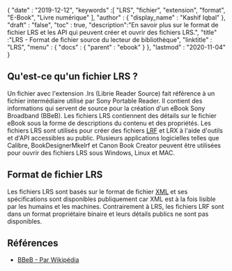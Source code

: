 {
  "date" : "2019-12-12",
  "keywords" :[ "LRS", "fichier", "extension", "format", "E-Book", "Livre numérique" ],
  "author" : {
    "display_name" : "Kashif Iqbal"
},
  "draft" : "false",
  "toc" : true,
  "description":"En savoir plus sur le format de fichier LRS et les API qui peuvent créer et ouvrir des fichiers LRS.",
  "title" :"LRS - Format de fichier source du lecteur de bibliothèque",
  "linktitle" : "LRS",
  "menu" : {
    "docs" : {
      "parent" : "ebook"
}
},
  "lastmod" : "2020-11-04"
}

## Qu'est-ce qu'un fichier LRS ?

Un fichier avec l'extension .lrs (Librie Reader Source) fait référence à un fichier intermédiaire utilisé par Sony Portable Reader. Il contient des informations qui servent de source pour la création d'un eBook Sony Broadband (BBeB). Les fichiers LRS contiennent des détails sur le fichier eBook sous la forme de descriptions du contenu et des propriétés. Les fichiers LRS sont utilisés pour créer des fichiers [LRF](/fr/ebook/lrf/) et LRX à l'aide d'outils et d'API accessibles au public. Plusieurs applications logicielles telles que Calibre, BookDesignerMkelrf et Canon Book Creator peuvent être utilisées pour ouvrir des fichiers LRS sous Windows, Linux et MAC.

## Format de fichier LRS

Les fichiers LRS sont basés sur le format de fichier [XML](/fr/web/xml/) et ses spécifications sont disponibles publiquement car XML est à la fois lisible par les humains et les machines. Contrairement à LRS, les fichiers LRF sont dans un format propriétaire binaire et leurs détails publics ne sont pas disponibles.

## Références

* [BBeB - Par Wikipédia](https://en.wikipedia.org/wiki/BBeB)


